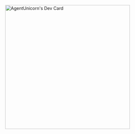 <a href="https://app.daily.dev/AgentUnicorn"><img src="https://api.daily.dev/devcards/54cdba04fe264d22bf5e94922dc448bf.png?r=bdb" width="400" alt="AgentUnicorn's Dev Card"/></a>
